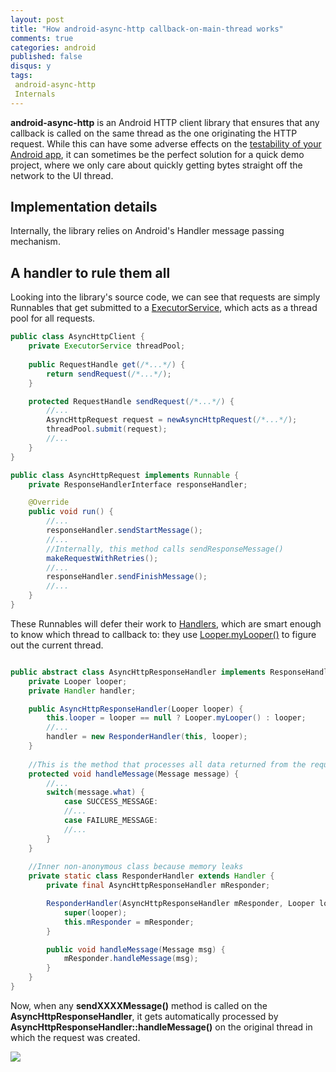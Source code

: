 ```yaml
---
layout: post
title: "How android-async-http callback-on-main-thread works"
comments: true
categories: android
published: false
disqus: y
tags:
 android-async-http
 Internals
---
```


**android-async-http** is an Android HTTP client library that ensures that any callback is called on the same thread as the one originating the HTTP request. While this can have some adverse effects on the [testability of your Android app](http://verybadalloc.com/android/what-your-http-client-says-about-your-app.html), it can sometimes be the perfect solution for a quick demo project, where we only care about quickly getting bytes straight off the network to the UI thread.

## Implementation details

Internally, the library relies on Android's Handler message passing mechanism.

## A handler to rule them all

Looking into the library's source code, we can see that requests are simply Runnables that get submitted to a [ExecutorService](https://developer.android.com/reference/java/util/concurrent/ExecutorService.html), which acts as a thread pool for all requests.

```java
public class AsyncHttpClient {
    private ExecutorService threadPool;
    
    public RequestHandle get(/*...*/) {
        return sendRequest(/*...*/);
    }

    protected RequestHandle sendRequest(/*...*/) {
        //...
        AsyncHttpRequest request = newAsyncHttpRequest(/*...*/);
        threadPool.submit(request);
        //...
    }
}

public class AsyncHttpRequest implements Runnable {
    private ResponseHandlerInterface responseHandler;

    @Override
    public void run() {
        //...
        responseHandler.sendStartMessage();
        //...
        //Internally, this method calls sendResponseMessage()
        makeRequestWithRetries();
        //...
        responseHandler.sendFinishMessage();
        //...
    }
}
```

These Runnables will defer their work to [Handlers](https://developer.android.com/reference/android/os/Handler.html), which are smart enough to know which thread to callback to: they use [Looper.myLooper()](https://developer.android.com/reference/android/os/Looper.html#myLooper()) to figure out the current thread.

```java

public abstract class AsyncHttpResponseHandler implements ResponseHandlerInterface {
    private Looper looper;
    private Handler handler;

    public AsyncHttpResponseHandler(Looper looper) {
        this.looper = looper == null ? Looper.myLooper() : looper;
        //...
        handler = new ResponderHandler(this, looper);
    }
	
    //This is the method that processes all data returned from the request
    protected void handleMessage(Message message) {
        //...
        switch(message.what) {
            case SUCCESS_MESSAGE:
            //...
            case FAILURE_MESSAGE:
            //...
        }
    }
    
    //Inner non-anonymous class because memory leaks
    private static class ResponderHandler extends Handler {
        private final AsyncHttpResponseHandler mResponder;

        ResponderHandler(AsyncHttpResponseHandler mResponder, Looper looper) {
            super(looper);
            this.mResponder = mResponder;
        }

        public void handleMessage(Message msg) {
            mResponder.handleMessage(msg);
        }
    }
}
```

Now, when any **sendXXXXMessage()** method is called on the **AsyncHttpResponseHandler**, it gets automatically processed by **AsyncHttpResponseHandler::handleMessage()** on the original thread in which the request was created.

<div class="img-center"><img src="http://i.imgur.com/YsbKHg1.gif" class="third"/></div>
